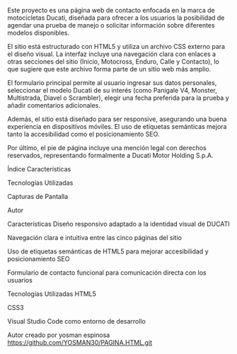 Este proyecto es una página web de contacto enfocada en la marca de motocicletas Ducati, diseñada para ofrecer a los usuarios la posibilidad de agendar una prueba de manejo o solicitar información sobre diferentes modelos disponibles.

El sitio está estructurado con HTML5 y utiliza un archivo CSS externo para el diseño visual. La interfaz incluye una navegación clara con enlaces a otras secciones del sitio (Inicio, Motocross, Enduro, Calle y Contacto), lo que sugiere que este archivo forma parte de un sitio web más amplio.

El formulario principal permite al usuario ingresar sus datos personales, seleccionar el modelo Ducati de su interés (como Panigale V4, Monster, Multistrada, Diavel o Scrambler), elegir una fecha preferida para la prueba y añadir comentarios adicionales.

Además, el sitio está diseñado para ser responsive, asegurando una buena experiencia en dispositivos móviles. El uso de etiquetas semánticas mejora tanto la accesibilidad como el posicionamiento SEO.

Por último, el pie de página incluye una mención legal con derechos reservados, representando formalmente a Ducati Motor Holding S.p.A.

Índice
Características

Tecnologías Utilizadas

Capturas de Pantalla

Autor

Características
Diseño responsivo adaptado a la identidad visual de DUCATI

Navegación clara e intuitiva entre las cinco páginas del sitio

Uso de etiquetas semánticas de HTML5 para mejorar accesibilidad y posicionamiento SEO

Formulario de contacto funcional para comunicación directa con los usuarios

Tecnologías Utilizadas
HTML5

CSS3

Visual Studio Code como entorno de desarrollo

Autor 
creado por yosman espinosa
https://github.com/YOSMAN30/PAGINA.HTML.git
